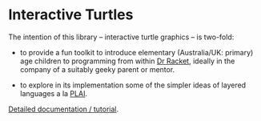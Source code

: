 Interactive Turtles
===================

The intention of this library – interactive turtle graphics – is two-fold:

* to provide a fun toolkit to introduce elementary (Australia/UK: primary) age children to programming from within [Dr Racket](http://racket-lang.org), ideally in the company of a suitably geeky parent or mentor.

* to explore in its implementation some of the simpler ideas of layered languages a la [PLAI](http://cs.brown.edu/courses/cs173/2012/book/).
 
[Detailed documentation / tutorial](http://htmlpreview.github.com/?https://github.com/danprager/turtlegraphics/blob/master/turtle-graphics.html).




